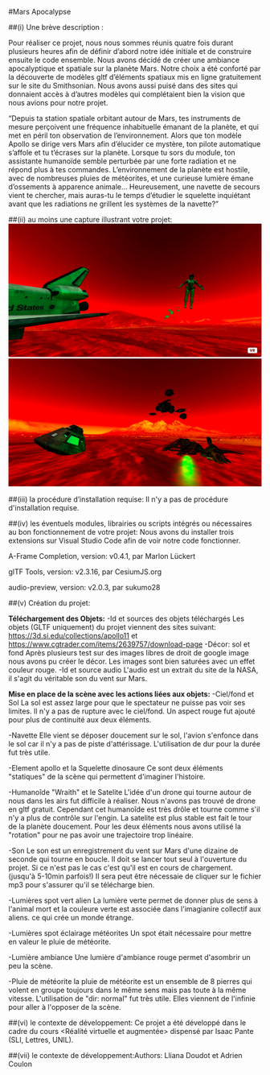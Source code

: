 #Mars Apocalypse

##(i) Une brève description :

Pour réaliser ce projet, nous nous sommes réunis quatre fois durant plusieurs heures afin de définir d’abord notre idée initiale et de construire ensuite le code ensemble. Nous avons décidé de créer une ambiance apocalyptique et spatiale sur la planète Mars. Notre choix a été conforté par la découverte de modèles gltf d’éléments spatiaux mis en ligne gratuitement sur le site du Smithsonian.  Nous avons aussi puisé dans des sites qui donnaient accès à d’autres modèles qui complétaient bien la vision que nous avions pour notre projet. 


“Depuis ta station spatiale orbitant autour de Mars, tes instruments de mesure perçoivent une fréquence inhabituelle émanant de la planète, et qui met en péril ton observation de l’environnement. Alors que ton modèle Apollo se dirige vers Mars afin d’élucider ce mystère, ton pilote automatique s’affole et tu t’écrases sur la planète. Lorsque tu sors du module, ton assistante humanoïde semble perturbée par une forte radiation et ne répond plus à tes commandes. L’environnement de la planète est hostile, avec de nombreuses pluies de météorites, et une curieuse lumière émane d’ossements à apparence animale… Heureusement, une navette de secours vient te chercher, mais auras-tu le temps d’étudier le squelette inquiétant avant que les radiations ne grillent les systèmes de la navette?”

##(ii) au moins une capture illustrant votre projet:
![Dashboard view](/screen1.jpg)
![Dashboard view](/screen2.png)

##(iii) la procédure d’installation requise:
Il n'y a pas de procédure d'installation requise.

##(iv) les éventuels modules, librairies ou scripts intégrés ou nécessaires au bon fonctionnement de votre projet:
Nous avons du installer trois extensions sur Visual Studio Code afin de voir notre code fonctionner.

A-Frame Completion, version: v0.4.1, par Marlon Lückert

glTF Tools, version: v2.3.16, par CesiumJS.org

audio-preview, version: v2.0.3, par sukumo28

##(v) Création du projet:

**Téléchargement des Objets:**
  -Id et sources des objets téléchargés
  Les objets (GLTF uniquement) du projet viennent des sites suivant: https://3d.si.edu/collections/apollo11 et https://www.cgtrader.com/items/2639757/download-page
  -Décor: sol et fond 
  Après plusieurs test sur des images libres de droit de google image nous avons pu créer le décor. Les images sont bien saturées avec un effet couleur rouge.
  -Id et source audio
  L'audio est un extrait du site de la NASA, il s'agit du véritable son du vent sur Mars. 
  
**Mise en place de la scène avec les actions liées aux objets:**
  -Ciel/fond et Sol
  La sol est assez large pour que le spectateur ne puisse pas voir ses limites. Il n'y a pas de rupture avec le ciel/fond. Un aspect rouge fut ajouté pour plus de continuité aux deux éléments. 
  
  -Navette 
  Elle vient se déposer doucement sur le sol, l'avion s'enfonce dans le sol car il n'y a pas de piste d'attérissage. L'utilisation de dur pour la durée fut très utile. 
  
  -Element apollo et la Squelette dinosaure
  Ce sont deux éléments "statiques" de la scène qui permettent d'imaginer l'histoire. 
  
  -Humanoîde "Wraith" et le Satelite
  L'idée d'un drone qui tourne autour de nous dans les airs fut difficile à réaliser. Nous n'avons pas trouvé de drone en gltf gratuit.
  Cependant cet humanoîde est très drôle et tourne comme s'il n'y a plus de contrôle sur l'engin. 
  La satelite est plus stable est fait le tour de la planète doucement. 
  Pour les deux éléments nous avons utilisé la "rotation" pour ne pas avoir une trajectoire trop linéaire. 
  
  -Son
  Le son est un enregistrement du vent sur Mars d'une dizaine de seconde qui tourne en boucle. Il doit se lancer tout seul à l'ouverture du projet. Si ce n'est pas le cas c'est qu'il est en cours de chargement. (jusqu'à 5-10min parfois!) Il sera peut être nécessaie de cliquer sur le fichier mp3 pour s'assurer qu'il se télécharge bien. 
  
  -Lumières spot vert alien
  La lumière verte permet de donner plus de sens à l'animal mort et la couleure verte est associée dans l'imagianire collectif aux aliens. ce qui crée un monde étrange.
  
  -Lumières spot éclairage météorites
  Un spot était nécessaire pour mettre en valeur le pluie de météorite. 
  
  -Lumière ambiance 
  Une lumière d'ambiance rouge permet d'asombrir un peu la scène. 
  
  -Pluie de météorite
la pluie de météorite est un ensemble de 8 pierres qui volent en groupe toujours dans le même sens mais pas toute à la même vitesse. L'utilisation de "dir: normal" fut très utile. Elles viennent de l'infinie pour aller à l'opposer de la scène. 
  
##(vi) le contexte de développement:
Ce projet a été développé dans le cadre du cours <Réalité virtuelle et augmentée> dispensé par Isaac Pante (SLI, Lettres, UNIL).

##(vii) le contexte de développement:Authors:
Lliana Doudot et Adrien Coulon
